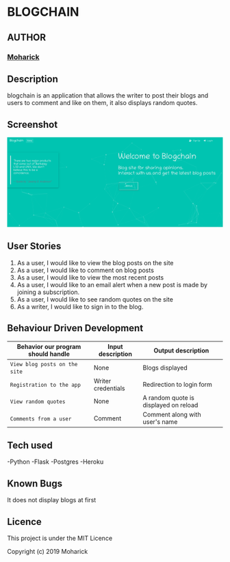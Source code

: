 # BLOGCHAIN

## AUTHOR
### [Moharick](https://github.com/moharick)

## Description
blogchain is an application that allows the writer to post their blogs and users to comment and like on them, it also displays random quotes.
## Screenshot
<img src="https://github.com/moharick/blogchain/blob/master/app/static/images/blogchain.png" width="1000">

## User Stories
1. As a user, I would like to view the blog posts on the site
2. As a user, I would like to comment on blog posts
3. As a user, I would like to view the most recent posts
4. As a user, I would like to an email alert when a new post is made by joining a subscription.
5. As a user, I would like to see random quotes on the site
6. As a writer, I would like to sign in to the blog.

## Behaviour Driven Development

| Behavior our program should handle | Input description |  Output description
| --- | --- | --- |
| `View blog posts on the site` | None | Blogs displayed
| `Registration to the app` | Writer credentials |  Redirection to login form
| `View random quotes` | None |  A random quote is displayed on reload
| `Comments from a user` | Comment|  Comment along with user's name

## Tech used
  -Python
  -Flask
  -Postgres
  -Heroku

## Known Bugs
  It does not display blogs at first

## Licence
 This project is under the MIT Licence

 Copyright (c) 2019 Moharick
